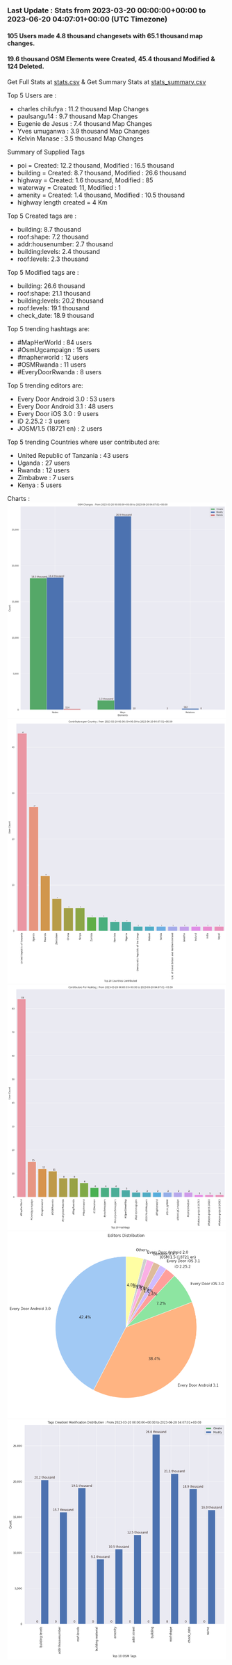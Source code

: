 ### Last Update : Stats from 2023-03-20 00:00:00+00:00 to 2023-06-20 04:07:01+00:00 (UTC Timezone)

#### 105 Users made 4.8 thousand changesets with 65.1 thousand map changes.
#### 19.6 thousand OSM Elements were Created, 45.4 thousand Modified & 124 Deleted.
Get Full Stats at [stats.csv](/stats/mapherworld/Daily/stats.csv)
 & Get Summary Stats at [stats_summary.csv](/stats/mapherworld/Daily/stats_summary.csv)

Top 5 Users are : 
- charles chilufya : 11.2 thousand Map Changes
- paulsangu14 : 9.7 thousand Map Changes
- Eugenie de Jesus : 7.4 thousand Map Changes
- Yves umuganwa : 3.9 thousand Map Changes
- Kelvin Manase : 3.5 thousand Map Changes

Summary of Supplied Tags
- poi = Created: 12.2 thousand, Modified : 16.5 thousand
- building = Created: 8.7 thousand, Modified : 26.6 thousand
- highway = Created: 1.6 thousand, Modified : 85
- waterway = Created: 11, Modified : 1
- amenity = Created: 1.4 thousand, Modified : 10.5 thousand
- highway length created = 4 Km


Top 5 Created tags are :
- building: 8.7 thousand
- roof:shape: 7.2 thousand
- addr:housenumber: 2.7 thousand
- building:levels: 2.4 thousand
- roof:levels: 2.3 thousand


Top 5 Modified tags are :
- building: 26.6 thousand
- roof:shape: 21.1 thousand
- building:levels: 20.2 thousand
- roof:levels: 19.1 thousand
- check_date: 18.9 thousand


Top 5 trending hashtags are:
- #MapHerWorld : 84 users
- #OsmUgcampaign : 15 users
- #mapherworld : 12 users
- #OSMRwanda : 11 users
- #EveryDoorRwanda : 8 users


Top 5 trending editors are:
- Every Door Android 3.0 : 53 users
- Every Door Android 3.1 : 48 users
- Every Door iOS 3.0 : 9 users
- iD 2.25.2 : 3 users
- JOSM/1.5 (18721 en) : 2 users


Top 5 trending Countries where user contributed are:
- United Republic of Tanzania : 43 users
- Uganda : 27 users
- Rwanda : 12 users
- Zimbabwe : 7 users
- Kenya : 5 users


 Charts : 
![Alt text](./stats_osm_changes.png) 
![Alt text](./stats_users_per_country.png) 
![Alt text](./stats_users_per_hashtag.png) 
![Alt text](./stats_editors_pie_chart.png) 
![Alt text](./stats_tags.png) 
